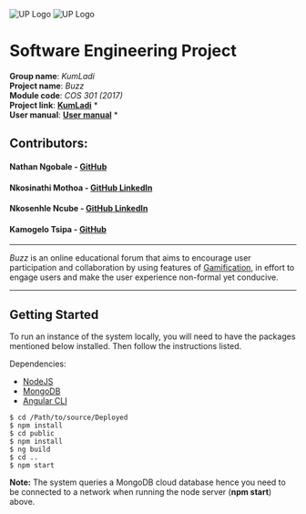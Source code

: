 ![UP Logo](http://i.imgur.com/nHojHc3.jpg)
![UP Logo](http://i.imgur.com/QAIRtGX.png)

# Software Engineering Project

**Group name**: *KumLadi*<br>
**Project name**: *Buzz*<br>
**Module code**: *COS 301 (2017)*<br>
**Project link**: <strong><a href="http://kumladi.herokuapp.com" target="_">KumLadi</a></strong> *<br>
**User manual**: <strong><a href="https://github.com/niknak1532/KumLadi/blob/master/User%20Manual/user-manual.pdf" target="_">User manual</a></strong> *<br>
## Contributors:

#### Nathan Ngobale - <a href= "https://github.com/JON-Nathan" target="_blank">**GitHub**</a>

#### Nkosinathi Mothoa - <a href= "https://github.com/Nathi360" target="_blank">**GitHub**</a><a href="https://linkedin.com/in/nmothoa" > **LinkedIn**</a>

#### Nkosenhle Ncube - <a href= "https://github.com/niknak1532" target="_blank">**GitHub**</a><a href="https://www.linkedin.com/in/nkosenhlencube" > **LinkedIn**</a>

#### Kamogelo Tsipa - <a href= "https://github.com/KamoKG" target="_blank">**GitHub**</a>
---

*Buzz* is an online educational forum that aims to encourage user participation and collaboration by using features of [Gamification](https://en.wikipedia.org/wiki/Gamification), in effort to engage users and make the user experience non-formal yet conducive. 

---

## Getting Started

To run an instance of the system locally, you will need to have the packages mentioned below installed.
Then follow the instructions listed.

Dependencies:

  * [NodeJS](https://nodejs.org/en/download/package-manager/)
  * [MongoDB](https://docs.mongodb.com/manual/installation/)
  * [Angular CLI](https://cli.angular.io/)

```
$ cd /Path/to/source/Deployed
$ npm install
$ cd public
$ npm install
$ ng build
$ cd ..
$ npm start
```

**Note:** The system queries a MongoDB cloud database hence you need to be connected to a network when running the node server (**npm start**) above.



